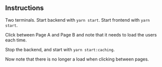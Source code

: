 ## Instructions

Two terminals. Start backend with `yarn start`. Start frontend with `yarn start`. 

Click between Page A and Page B and note that it needs to load the users each time. 

Stop the backend, and start with `yarn start:caching`. 

Now note that there is no longer a load when clicking between pages. 


